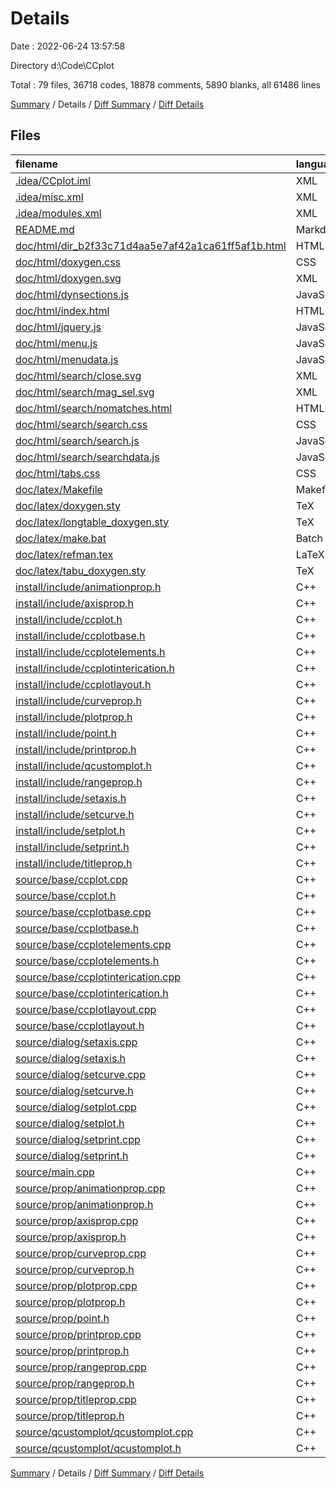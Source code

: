 # Details

Date : 2022-06-24 13:57:58

Directory d:\\Code\\CCplot

Total : 79 files,  36718 codes, 18878 comments, 5890 blanks, all 61486 lines

[Summary](results.md) / Details / [Diff Summary](diff.md) / [Diff Details](diff-details.md)

## Files
| filename | language | code | comment | blank | total |
| :--- | :--- | ---: | ---: | ---: | ---: |
| [.idea/CCplot.iml](/.idea/CCplot.iml) | XML | 2 | 0 | 0 | 2 |
| [.idea/misc.xml](/.idea/misc.xml) | XML | 4 | 0 | 0 | 4 |
| [.idea/modules.xml](/.idea/modules.xml) | XML | 8 | 0 | 0 | 8 |
| [README.md](/README.md) | Markdown | 1 | 0 | 2 | 3 |
| [doc/html/dir_b2f33c71d4aa5e7af42a1ca61ff5af1b.html](/doc/html/dir_b2f33c71d4aa5e7af42a1ca61ff5af1b.html) | HTML | 71 | 5 | 3 | 79 |
| [doc/html/doxygen.css](/doc/html/doxygen.css) | CSS | 1,497 | 48 | 297 | 1,842 |
| [doc/html/doxygen.svg](/doc/html/doxygen.svg) | XML | 26 | 0 | 1 | 27 |
| [doc/html/dynsections.js](/doc/html/dynsections.js) | JavaScript | 80 | 32 | 10 | 122 |
| [doc/html/index.html](/doc/html/index.html) | HTML | 67 | 5 | 3 | 75 |
| [doc/html/jquery.js](/doc/html/jquery.js) | JavaScript | 7 | 27 | 1 | 35 |
| [doc/html/menu.js](/doc/html/menu.js) | JavaScript | 107 | 27 | 2 | 136 |
| [doc/html/menudata.js](/doc/html/menudata.js) | JavaScript | 2 | 24 | 1 | 27 |
| [doc/html/search/close.svg](/doc/html/search/close.svg) | XML | 31 | 0 | 1 | 32 |
| [doc/html/search/mag_sel.svg](/doc/html/search/mag_sel.svg) | XML | 72 | 1 | 2 | 75 |
| [doc/html/search/nomatches.html](/doc/html/search/nomatches.html) | HTML | 13 | 0 | 1 | 14 |
| [doc/html/search/search.css](/doc/html/search/search.css) | CSS | 211 | 8 | 45 | 264 |
| [doc/html/search/search.js](/doc/html/search/search.js) | JavaScript | 677 | 60 | 66 | 803 |
| [doc/html/search/searchdata.js](/doc/html/search/searchdata.js) | JavaScript | 9 | 0 | 4 | 13 |
| [doc/html/tabs.css](/doc/html/tabs.css) | CSS | 1 | 0 | 0 | 1 |
| [doc/latex/Makefile](/doc/latex/Makefile) | Makefile | 22 | 0 | 6 | 28 |
| [doc/latex/doxygen.sty](/doc/latex/doxygen.sty) | TeX | 471 | 63 | 63 | 597 |
| [doc/latex/longtable_doxygen.sty](/doc/latex/longtable_doxygen.sty) | TeX | 408 | 39 | 2 | 449 |
| [doc/latex/make.bat](/doc/latex/make.bat) | Batch | 47 | 1 | 9 | 57 |
| [doc/latex/refman.tex](/doc/latex/refman.tex) | LaTeX | 149 | 38 | 1 | 188 |
| [doc/latex/tabu_doxygen.sty](/doc/latex/tabu_doxygen.sty) | TeX | 2,438 | 117 | 3 | 2,558 |
| [install/include/animationprop.h](/install/include/animationprop.h) | C++ | 8 | 0 | 5 | 13 |
| [install/include/axisprop.h](/install/include/axisprop.h) | C++ | 20 | 0 | 8 | 28 |
| [install/include/ccplot.h](/install/include/ccplot.h) | C++ | 20 | 26 | 15 | 61 |
| [install/include/ccplotbase.h](/install/include/ccplotbase.h) | C++ | 13 | 0 | 6 | 19 |
| [install/include/ccplotelements.h](/install/include/ccplotelements.h) | C++ | 56 | 92 | 30 | 178 |
| [install/include/ccplotinterication.h](/install/include/ccplotinterication.h) | C++ | 30 | 47 | 24 | 101 |
| [install/include/ccplotlayout.h](/install/include/ccplotlayout.h) | C++ | 42 | 67 | 32 | 141 |
| [install/include/curveprop.h](/install/include/curveprop.h) | C++ | 22 | 0 | 8 | 30 |
| [install/include/plotprop.h](/install/include/plotprop.h) | C++ | 29 | 0 | 8 | 37 |
| [install/include/point.h](/install/include/point.h) | C++ | 15 | 0 | 8 | 23 |
| [install/include/printprop.h](/install/include/printprop.h) | C++ | 21 | 0 | 8 | 29 |
| [install/include/qcustomplot.h](/install/include/qcustomplot.h) | C++ | 4,959 | 1,750 | 1,029 | 7,738 |
| [install/include/rangeprop.h](/install/include/rangeprop.h) | C++ | 10 | 0 | 6 | 16 |
| [install/include/setaxis.h](/install/include/setaxis.h) | C++ | 21 | 0 | 11 | 32 |
| [install/include/setcurve.h](/install/include/setcurve.h) | C++ | 22 | 4 | 11 | 37 |
| [install/include/setplot.h](/install/include/setplot.h) | C++ | 26 | 4 | 15 | 45 |
| [install/include/setprint.h](/install/include/setprint.h) | C++ | 22 | 0 | 13 | 35 |
| [install/include/titleprop.h](/install/include/titleprop.h) | C++ | 13 | 0 | 7 | 20 |
| [source/base/ccplot.cpp](/source/base/ccplot.cpp) | C++ | 29 | 4 | 12 | 45 |
| [source/base/ccplot.h](/source/base/ccplot.h) | C++ | 20 | 26 | 15 | 61 |
| [source/base/ccplotbase.cpp](/source/base/ccplotbase.cpp) | C++ | 7 | 0 | 5 | 12 |
| [source/base/ccplotbase.h](/source/base/ccplotbase.h) | C++ | 13 | 0 | 6 | 19 |
| [source/base/ccplotelements.cpp](/source/base/ccplotelements.cpp) | C++ | 239 | 1 | 57 | 297 |
| [source/base/ccplotelements.h](/source/base/ccplotelements.h) | C++ | 56 | 92 | 30 | 178 |
| [source/base/ccplotinterication.cpp](/source/base/ccplotinterication.cpp) | C++ | 364 | 41 | 62 | 467 |
| [source/base/ccplotinterication.h](/source/base/ccplotinterication.h) | C++ | 30 | 47 | 24 | 101 |
| [source/base/ccplotlayout.cpp](/source/base/ccplotlayout.cpp) | C++ | 93 | 3 | 25 | 121 |
| [source/base/ccplotlayout.h](/source/base/ccplotlayout.h) | C++ | 42 | 67 | 32 | 141 |
| [source/dialog/setaxis.cpp](/source/dialog/setaxis.cpp) | C++ | 21 | 0 | 7 | 28 |
| [source/dialog/setaxis.h](/source/dialog/setaxis.h) | C++ | 21 | 0 | 11 | 32 |
| [source/dialog/setcurve.cpp](/source/dialog/setcurve.cpp) | C++ | 43 | 1 | 12 | 56 |
| [source/dialog/setcurve.h](/source/dialog/setcurve.h) | C++ | 22 | 4 | 11 | 37 |
| [source/dialog/setplot.cpp](/source/dialog/setplot.cpp) | C++ | 123 | 15 | 23 | 161 |
| [source/dialog/setplot.h](/source/dialog/setplot.h) | C++ | 26 | 4 | 15 | 45 |
| [source/dialog/setprint.cpp](/source/dialog/setprint.cpp) | C++ | 42 | 1 | 11 | 54 |
| [source/dialog/setprint.h](/source/dialog/setprint.h) | C++ | 22 | 0 | 13 | 35 |
| [source/main.cpp](/source/main.cpp) | C++ | 9 | 0 | 2 | 11 |
| [source/prop/animationprop.cpp](/source/prop/animationprop.cpp) | C++ | 9 | 0 | 5 | 14 |
| [source/prop/animationprop.h](/source/prop/animationprop.h) | C++ | 8 | 0 | 5 | 13 |
| [source/prop/axisprop.cpp](/source/prop/axisprop.cpp) | C++ | 14 | 0 | 6 | 20 |
| [source/prop/axisprop.h](/source/prop/axisprop.h) | C++ | 20 | 0 | 8 | 28 |
| [source/prop/curveprop.cpp](/source/prop/curveprop.cpp) | C++ | 22 | 0 | 7 | 29 |
| [source/prop/curveprop.h](/source/prop/curveprop.h) | C++ | 22 | 0 | 8 | 30 |
| [source/prop/plotprop.cpp](/source/prop/plotprop.cpp) | C++ | 22 | 0 | 4 | 26 |
| [source/prop/plotprop.h](/source/prop/plotprop.h) | C++ | 29 | 0 | 8 | 37 |
| [source/prop/point.h](/source/prop/point.h) | C++ | 15 | 0 | 8 | 23 |
| [source/prop/printprop.cpp](/source/prop/printprop.cpp) | C++ | 11 | 0 | 3 | 14 |
| [source/prop/printprop.h](/source/prop/printprop.h) | C++ | 21 | 0 | 8 | 29 |
| [source/prop/rangeprop.cpp](/source/prop/rangeprop.cpp) | C++ | 9 | 0 | 5 | 14 |
| [source/prop/rangeprop.h](/source/prop/rangeprop.h) | C++ | 10 | 0 | 6 | 16 |
| [source/prop/titleprop.cpp](/source/prop/titleprop.cpp) | C++ | 9 | 0 | 6 | 15 |
| [source/prop/titleprop.h](/source/prop/titleprop.h) | C++ | 13 | 0 | 7 | 20 |
| [source/qcustomplot/qcustomplot.cpp](/source/qcustomplot/qcustomplot.cpp) | C++ | 18,533 | 14,337 | 2,627 | 35,497 |
| [source/qcustomplot/qcustomplot.h](/source/qcustomplot/qcustomplot.h) | C++ | 4,959 | 1,750 | 1,029 | 7,738 |

[Summary](results.md) / Details / [Diff Summary](diff.md) / [Diff Details](diff-details.md)